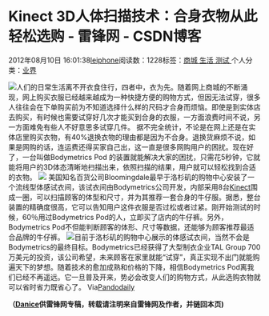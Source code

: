 
# Kinect 3D人体扫描技术：合身衣物从此轻松选购 - 雷锋网 - CSDN博客


2012年08月10日 16:01:38[leiphone](https://me.csdn.net/leiphone)阅读数：1228标签：[商城																](https://so.csdn.net/so/search/s.do?q=商城&t=blog)[生活																](https://so.csdn.net/so/search/s.do?q=生活&t=blog)[测试																](https://so.csdn.net/so/search/s.do?q=测试&t=blog)[
							](https://so.csdn.net/so/search/s.do?q=生活&t=blog)[
																					](https://so.csdn.net/so/search/s.do?q=商城&t=blog)个人分类：[业界																](https://blog.csdn.net/leiphone/article/category/873390)
[
																								](https://so.csdn.net/so/search/s.do?q=商城&t=blog)


![](http://www.leiphone.com/wp-content/uploads/2012/08/20090407112418188522.jpg)人们的日常生活离不开衣食住行，四者中，衣为先。随着网上商城的不断涌现，网上购买衣服已经越来越成为一种快捷方便的购物方式，但因无法试穿，很多人往往会在下单购买前为不知道选择什么样的尺码才合身而烦恼。即使是到实体店去购买，有时候也需要试穿好几次才能买到合身的衣服，一方面浪费时间不说，另一方面难免有些人不好意思多试穿几件。
据不完全统计，不论是在网上还是在实体店里购买衣物，有40%退换衣物的理由都是因为不合身。退换货麻烦不说，如果是网购的话，连运费还得买家自己出，这一直是很多网购用户的困扰。现在好了，一台叫做Bodymetrics Pod 的装置就能解决大家的困扰，只需花5秒钟，它就能将用户的3D体态清晰地扫描出来，依照扫描的结果，用户就可以轻松找到合适的衣物。
![](http://www.leiphone.com/wp-content/uploads/2012/08/bodymetrics-scanner.jpg)
美国知名百货公司Bloomingdale最早于洛杉矶的购物中心安装了一个流线型体感试衣间，该试衣间由Bodymetrics公司开发，内部采用8台[Kinect](http://www.leiphone.com/0611-jeff-baller-beats.html)围成一圈，可以扫描顾客的体型和尺寸，并为其推荐一套合身的牛仔服。据悉，整台装置的精确度很高，它可以告知用户这件衣服是否过松或者过紧。刚开始测试的时候，60％用过Bodymetrics
 Pod的人，立即买了店内的牛仔裤。另外，Bodymetrics Pod不但能判断顾客的体形、尺寸等数据，还能够为顾客推荐最适合品牌的牛仔裤。
![](http://www.leiphone.com/wp-content/uploads/2012/08/bodymetrics-kinect.jpg)目前于洛杉矶的购物中心展示的体感试衣间，当然不会是Bodymetrics的最终目标。Bodymetrics已经获得了大型制衣企业TAL
 Group 700万美元的投资，该公司希望，未来顾客在家里就能“试穿”，真正实现不出门就能购遍天下的梦想。随着技术的愈加成熟和价格的下降，相信Bodymetrics Pod离我们已经不再遥远。它一旦普及开来，势必会改变人们的购物方式，从此选购衣物就可以省时省力既省心了。
Via[Pandodaily](http://pandodaily.com/2012/08/09/kinect-3d-body-scanner-in-first-store-next-races-to-ecommerce/)

**（****[Danice](http://www.leiphone.com/author/danice)****供****雷锋网****专稿，转载请注明来自雷锋网及作者，并链回本页)**


